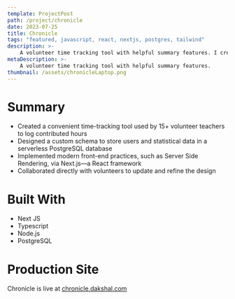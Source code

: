 ```yaml
---
template: ProjectPost
path: /project/chronicle
date: 2023-07-25
title: Chronicle
tags: "featured, javascript, react, nextjs, postgres, tailwind"
description: >-
    A volunteer time tracking tool with helpful summary features. I created this with <strong>Next.js</strong> and <strong>Typescript</strong>. It's used by a group of volunteer teachers to keep a record of the hours that they spend teaching each month. Data is stored in a <strong>serverless PostgreSQL</strong> database. 
metaDescription: >-
    A volunteer time tracking tool with helpful summary features.
thumbnail: /assets/chronicleLaptop.png
---
```


# Summary

* Created a convenient time-tracking tool used by 15+ volunteer teachers to log contributed hours
* Designed a custom schema to store users and statistical data in a serverless PostgreSQL database
* Implemented modern front-end practices, such as Server Side Rendering, via Next.js—a React framework
* Collaborated directly with volunteers to update and refine the design

# Built With

-   Next JS
-   Typescript
-   Node.js
-   PostgreSQL


# Production Site

Chronicle is live at [chronicle.dakshal.com](https://chronicle.dakshal.com)

